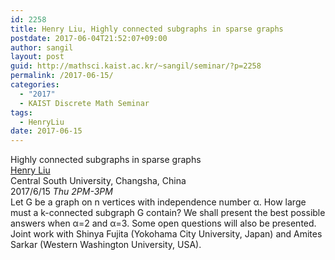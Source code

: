 ```yaml
---
id: 2258
title: Henry Liu, Highly connected subgraphs in sparse graphs
postdate: 2017-06-04T21:52:07+09:00
author: sangil
layout: post
guid: http://mathsci.kaist.ac.kr/~sangil/seminar/?p=2258
permalink: /2017-06-15/
categories:
  - "2017"
  - KAIST Discrete Math Seminar
tags:
  - HenryLiu
date: 2017-06-15
---
```

<div class="talk">
  Highly connected subgraphs in sparse graphs
</div>

<div class="speaker">
  <a href="http://www.cantab.net/users/henry.liu/">Henry Liu</a><br /> Central South University, Changsha, China
</div>

<div class="date">
  2017/6/15 <em>Thu 2PM-3PM</em>
</div>

<div class="abstract">
  Let G be a graph on n vertices with independence number &alpha;. How large must a k-connected subgraph G contain? We shall present the best possible answers when &alpha;=2 and &alpha;=3. Some open questions will also be presented.<br /> Joint work with Shinya Fujita (Yokohama City University, Japan) and Amites Sarkar (Western Washington University, USA).
</div>